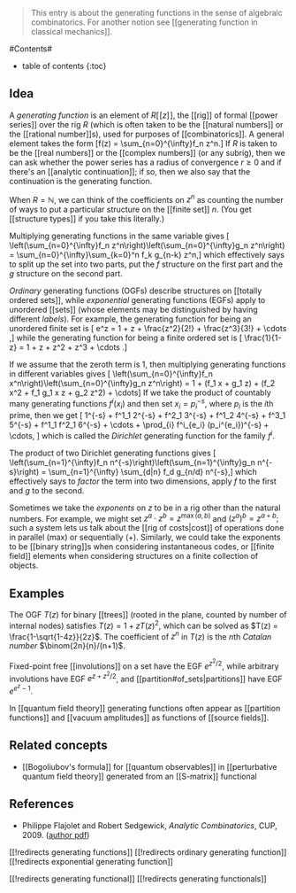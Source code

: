 > This entry is about the generating functions in the sense of algebraic combinatorics. For another notion see [[generating function in classical mechanics]]. 

#Contents#
* table of contents
{:toc}

## Idea

A _generating function_ is an element of $R[\![z]\!]$, the [[rig]] of formal [[power series]] over the rig $R$ (which is often taken to be the [[natural numbers]] or the [[rational number]]s), used for purposes of [[combinatorics]].  A general element takes the form
\[f(z) = \sum_{n=0}^{\infty}f_n z^n.\]
If $R$ is taken to be the [[real numbers]] or the [[complex numbers]] (or any subrig), then we can ask whether the power series has a radius of convergence $r \ge 0$ and if there's an [[analytic continuation]]; if so, then we also say that the continuation is the generating function.

When $R = \mathbb{N},$ we can think of the coefficients on $z^n$ as counting the number of ways to put a particular structure on the [[finite set]] $n$.  (You get [[structure types]] if you take this literally.)  

Multiplying generating functions in the same variable gives
\[ \left(\sum_{n=0}^{\infty}f_n z^n\right)\left(\sum_{n=0}^{\infty}g_n z^n\right) = \sum_{n=0}^{\infty}\sum_{k=0}^n f_k g_{n-k} z^n,\]
which effectively says to split up the set into two parts, put the $f$ structure on the first part and the $g$ structure on the second part.

_Ordinary_ generating functions (OGFs) describe structures on [[totally ordered sets]], while _exponential_ generating functions (EGFs) apply to unordered [[sets]] (whose elements may be distinguished by having different _labels_).  For example, the generating function for being an unordered finite set is
\[ e^z = 1 + z + \frac{z^2}{2!} + \frac{z^3}{3!} + \cdots ,\]
while the generating function for being a finite ordered set is
\[ \frac{1}{1-z} = 1 + z + z^2 + z^3 + \cdots .\]

If we assume that the zeroth term is $1$, then multiplying generating functions in different variables gives
\[ \left(\sum_{n=0}^{\infty}f_n x^n\right)\left(\sum_{n=0}^{\infty}g_n z^n\right) = 1 + (f_1 x + g_1 z) + (f_2 x^2 + f_1 g_1 x z + g_2 z^2) + \cdots\]
If we take the product of countably many generating functions $f^i(x_i)$ and then set $x_i = p_i^{-s},$ where $p_i$ is the $i$th prime, then we get
\[ 1^{-s} + f^1_1 2^{-s} + f^2_1 3^{-s} + f^1_2 4^{-s} + f^3_1 5^{-s} + f^1_1 f^2_1 6^{-s} + \cdots + \prod_{i} f^i_{e_i} (p_i^{e_i})^{-s} + \cdots, \]
which is called the _Dirichlet_ generating function for the family $f^i.$

The product of two Dirichlet generating functions gives
\[ \left(\sum_{n=1}^{\infty}f_n n^{-s}\right)\left(\sum_{n=1}^{\infty}g_n n^{-s}\right) = \sum_{n=1}^{\infty} \sum_{d|n} f_d g_{n/d} n^{-s},\]
which effectively says to _factor_ the term into two dimensions, apply $f$ to the first and $g$ to the second.

Sometimes we take the *exponents* on $z$ to be in a rig other than the natural numbers.  For example, we might set $z^a \cdot z^b = z^{\max(a,b)}$ and $(z^a)^b = z^{a+b};$ such a system lets us talk about the [[rig of costs|cost]] of operations done in parallel (max) or sequentially (+).  Similarly, we could take the exponents to be [[binary string]]s when considering instantaneous codes, or [[finite field]] elements when considering structures on a finite collection of objects.


## Examples

The OGF $T(z)$ for binary [[trees]] (rooted in the plane, counted by number of internal nodes) satisfies $T(z) = 1 + z T(z)^2$, which can be solved as $T(z) = \frac{1-\sqrt{1-4z}}{2z}$.  The coefficient of $z^n$ in $T(z)$ is the $n$th _Catalan number_ $\binom{2n}{n}/(n+1)$.

Fixed-point free [[involutions]] on a set have the EGF $e^{z^2/2}$, while arbitrary involutions have EGF $e^{z+z^2/2}$, and  [[partition#of_sets|partitions]] have EGF $e^{e^z-1}$.

In [[quantum field theory]] generating functions often appear as [[partition functions]] and [[vacuum amplitudes]] as functions of [[source fields]].

## Related concepts

* [[Bogoliubov's formula]] for [[quantum observables]] in [[perturbative quantum field theory]] generated from an [[S-matrix]] functional

## References

* Philippe Flajolet and Robert Sedgewick, _Analytic Combinatorics_, CUP, 2009. ([author pdf](http://algo.inria.fr/flajolet/Publications/book.pdf))

[[!redirects generating functions]]
[[!redirects ordinary generating function]]
[[!redirects exponential generating function]]

[[!redirects generating functional]]
[[!redirects generating functionals]]